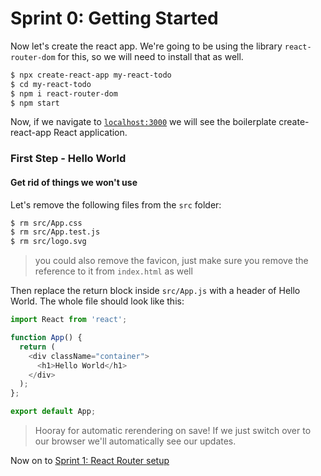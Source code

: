 # Sprint 0: Getting Started

Now let's create the react app. We're going to be using the library `react-router-dom` for this, so we will need to install that as well.

```bash
$ npx create-react-app my-react-todo
$ cd my-react-todo
$ npm i react-router-dom
$ npm start
```

Now, if we navigate to [`localhost:3000`](http://localhost:3000) we will see the boilerplate create-react-app React application.

### First Step - Hello World

#### Get rid of things we won't use

Let's remove the following files from the `src` folder:

```bash
$ rm src/App.css
$ rm src/App.test.js
$ rm src/logo.svg
```

> you could also remove the favicon, just make sure you remove the reference to it from `index.html` as well

Then replace the return block inside `src/App.js` with a header of Hello World. The whole file should look like this:

```js
import React from 'react';

function App() {
  return (
    <div className="container">
      <h1>Hello World</h1>
    </div>
  );
};

export default App;
```

> Hooray for automatic rerendering on save! If we just switch over to our browser we'll automatically see our updates.

Now on to [Sprint 1: React Router setup](Sprint1.md)
